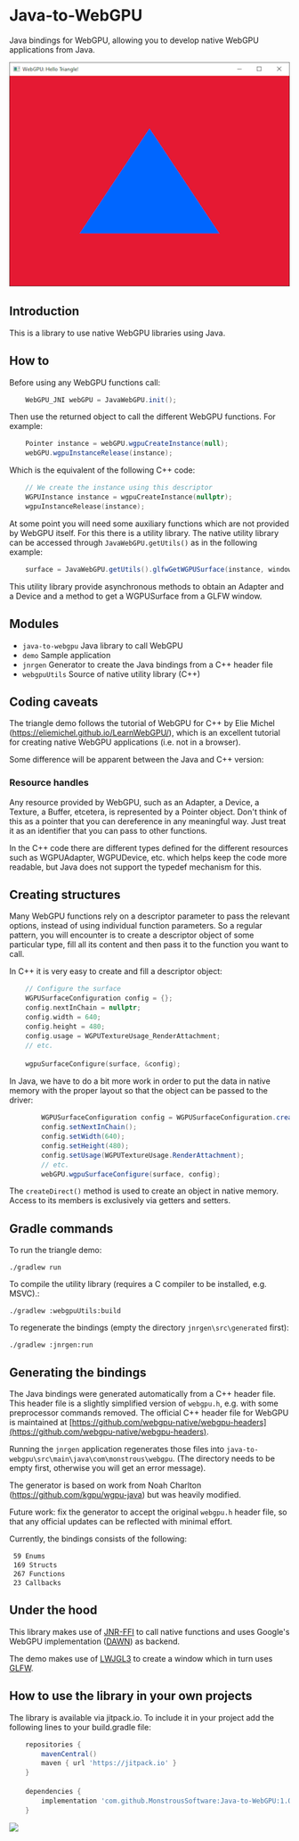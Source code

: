 # Java-to-WebGPU

Java bindings for WebGPU, allowing you to develop native WebGPU applications from Java.


![screenshot.png](screenshot.png)

## Introduction

This is a library to use native WebGPU libraries using Java.

## How to

Before using any WebGPU functions call:
```java
    WebGPU_JNI webGPU = JavaWebGPU.init();
```
Then use the returned object to call the different WebGPU functions. For example:
```java
    Pointer instance = webGPU.wgpuCreateInstance(null);
    webGPU.wgpuInstanceRelease(instance);
```
Which is the equivalent of the following C++ code:
```C
    // We create the instance using this descriptor
    WGPUInstance instance = wgpuCreateInstance(nullptr);
    wgpuInstanceRelease(instance);
```
At some point you will need some auxiliary functions which are not provided by WebGPU itself. For this there is a utility library.
The native utility library can be accessed through `JavaWebGPU.getUtils()` as in the following example:
```java
    surface = JavaWebGPU.getUtils().glfwGetWGPUSurface(instance, windowHandle);
```
This utility library provide asynchronous methods to obtain an Adapter and a Device and a method to get a WGPUSurface from a GLFW window.


## Modules
- `java-to-webgpu`  Java library to call WebGPU
- `demo` Sample application
- `jnrgen` Generator to create the Java bindings from a C++ header file
- `webgpuUtils`   Source of native utility library (C++)


## Coding caveats
The triangle demo follows the tutorial of WebGPU for C++ by Elie Michel (https://eliemichel.github.io/LearnWebGPU/), which is an excellent tutorial for creating native WebGPU applications (i.e. not in a browser).

Some difference will be apparent between the Java and C++ version:

### Resource handles
Any resource provided by WebGPU, such as an Adapter, a Device, a Texture, a Buffer, 
etcetera, is represented by a Pointer object.  Don't think of this as a pointer that you can dereference in any meaningful way. Just treat it as an identifier that you can pass to other functions.

In the C++ code there are different types defined for the different resources such as WGPUAdapter, WGPUDevice, etc. which helps keep the code more readable, but Java does not support the typedef mechanism for this.  

## Creating structures
Many WebGPU functions rely on a descriptor parameter to pass the relevant options, instead of using individual function parameters. So a regular pattern, you will encounter is to create a descriptor object of some particular type, fill all its content and then pass it to the function you want to call.

In C++ it is very easy to create and fill a descriptor object:

```C
 	// Configure the surface
	WGPUSurfaceConfiguration config = {};
	config.nextInChain = nullptr;
	config.width = 640;
	config.height = 480;
	config.usage = WGPUTextureUsage_RenderAttachment;
	// etc.

	wgpuSurfaceConfigure(surface, &config);
```
 
In Java, we have to do a bit more work in order to put the data in native memory with the proper layout so that the object can be passed to the driver:

```java  
        WGPUSurfaceConfiguration config = WGPUSurfaceConfiguration.createDirect();
        config.setNextInChain();
        config.setWidth(640);
        config.setHeight(480);
        config.setUsage(WGPUTextureUsage.RenderAttachment);
        // etc.	
        webGPU.wgpuSurfaceConfigure(surface, config);
```

The `createDirect()` method is used to create an object in native memory. Access to its members is exclusively via getters and setters.


## Gradle commands
To run the triangle demo: 

    ./gradlew run

To compile the utility library (requires a C compiler to be installed, e.g. MSVC).: 

    ./gradlew :webgpuUtils:build  

To regenerate the bindings (empty the directory `jnrgen\src\generated` first): 

    ./gradlew :jnrgen:run

## Generating the bindings

The Java bindings were generated automatically from a C++ header file.  This header file is a slightly simplified version of `webgpu.h`, e.g. with some preprocessor commands removed.  The official C++ header file for WebGPU is maintained at [https://github.com/webgpu-native/webgpu-headers](https://github.com/webgpu-native/webgpu-headers).

Running the `jnrgen` application regenerates those files into `java-to-webgpu\src\main\java\com\monstrous\webgpu`. 
(The directory needs to be empty first, otherwise you will get an error message).  

The generator is based on work from Noah Charlton (https://github.com/kgpu/wgpu-java) but was heavily modified.

Future work: fix the generator to accept the original `webgpu.h` header file, so that any official updates can be reflected with minimal effort.

Currently, the bindings consists of the following:

     59 Enums
     169 Structs
     267 Functions
     23 Callbacks

## Under the hood
This library makes use of [JNR-FFI](https://github.com/jnr/jnr-ffi) to call native functions and uses Google's WebGPU implementation ([DAWN](https://dawn.googlesource.com/dawn)) as backend.

The demo makes use of [LWJGL3](https://github.com/LWJGL/lwjgl3) to create a window which in turn uses [GLFW](https://www.glfw.org/).


## How to use the library in your own projects

The library is available via jitpack.io. To include it in your project add the following lines
to your build.gradle file:

```groovy
    repositories {
        mavenCentral()
        maven { url 'https://jitpack.io' }
    }
    
    dependencies {
        implementation 'com.github.MonstrousSoftware:Java-to-WebGPU:1.0'
    }
```

[![](https://jitpack.io/v/MonstrousSoftware/Java-to-WebGPU.svg)](https://jitpack.io/#MonstrousSoftware/Java-to-WebGPU)
